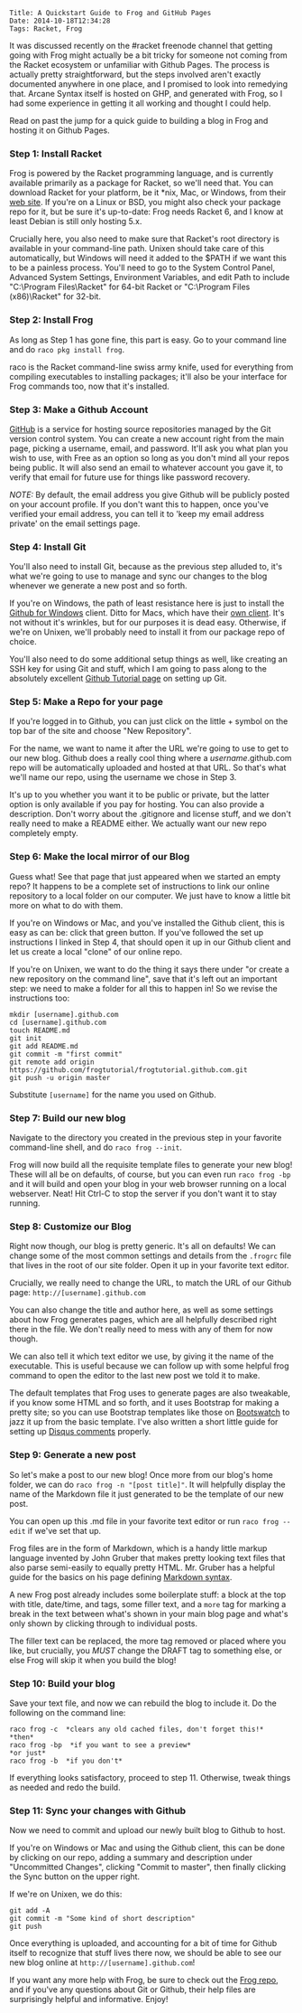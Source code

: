    Title: A Quickstart Guide to Frog and GitHub Pages
    Date: 2014-10-18T12:34:28
    Tags: Racket, Frog

It was discussed recently on the #racket freenode channel that getting going with Frog might actually be a bit tricky for someone not coming from the Racket ecosystem or unfamiliar with Github Pages. The process is actually pretty straightforward, but the steps involved aren't exactly documented anywhere in one place, and I promised to look into remedying that. Arcane Syntax itself is hosted on GHP, and generated with Frog, so I had some experience in getting it all working and thought I could help.

Read on past the jump for a quick guide to building a blog in Frog and hosting it on Github Pages. 

<!-- more -->

### Step 1: Install Racket ###

Frog is powered by the Racket programming language, and is currently available primarily as a package for Racket, so we'll need that. You can download Racket for your platform, be it *nix, Mac, or Windows, from their [web site](http://download.racket-lang.org/). If you're on a Linux or BSD, you might also check your package repo for it, but be sure it's up-to-date: Frog needs Racket 6, and I know at least Debian is still only hosting 5.x.

Crucially here, you also need to make sure that Racket's root directory is available in your command-line path. Unixen should take care of this automatically, but Windows will need it added to the $PATH if we want this to be a painless process. You'll need to go to the System Control Panel, Advanced System Settings, Environment Variables, and edit Path to include "C:\Program Files\Racket" for 64-bit Racket or "C:\Program Files (x86)\Racket" for 32-bit.

### Step 2: Install Frog ###

As long as Step 1 has gone fine, this part is easy. Go to your command line and do ``raco pkg install frog``. 

raco is the Racket command-line swiss army knife, used for everything from compiling executables to installing packages; it'll also be your interface for Frog commands too, now that it's installed.

### Step 3: Make a Github Account ###

[GitHub](http://github.com) is a service for hosting source repositories managed by the Git version control system. You can create a new account right from the main page, picking a username, email, and password. It'll ask you what plan you wish to use, with Free as an option so long as you don't mind all your repos being public. It will also send an email to whatever account you gave it, to verify that email for future use for things like password recovery.

*NOTE:* By default, the email address you give Github will be publicly posted on your account profile. If you don't want this to happen, once you've verified your email address, you can tell it to 'keep my email address private' on the email settings page.

### Step 4: Install Git ###

You'll also need to install Git, because as the previous step alluded to, it's what we're going to use to manage and sync our changes to the blog whenever we generate a new post and so forth.

If you're on Windows, the path of least resistance here is just to install the [Github for Windows](http://windows.github.com) client. Ditto for Macs, which have their [own client](https://mac.github.com/). It's not without it's wrinkles, but for our purposes it is dead easy. Otherwise, if we're on Unixen, we'll probably need to install it from our package repo of choice.

You'll also need to do some additional setup things as well, like creating an SSH key for using Git and stuff, which I am going to pass along to the absolutely excellent [Github Tutorial page](https://help.github.com/articles/set-up-git/) on setting up Git.

### Step 5: Make a Repo for your page ###

If you're logged in to Github, you can just click on the little + symbol on the top bar of the site and choose "New Repository".

For the name, we want to name it after the URL we're going to use to get to our new blog. Github does a really cool thing where a *username*.github.com repo will be automatically uploaded and hosted at that URL. So that's what we'll name our repo, using the username we chose in Step 3.

It's up to you whether you want it to be public or private, but the latter option is only available if you pay for hosting. You can also provide a description. Don't worry about the .gitignore and license stuff, and we don't really need to make a README either. We actually want our new repo completely empty.

### Step 6: Make the local mirror of our Blog ###

Guess what! See that page that just appeared when we started an empty repo? It happens to be a complete set of instructions to link our online repository to a local folder on our computer. We just have to know a little bit more on what to do with them.

If you're on Windows or Mac, and you've installed the Github client, this is easy as can be: click that green button. If you've followed the set up instructions I linked in Step 4, that should open it up in our Github client and let us create a local "clone" of our online repo.

If you're on Unixen, we want to do the thing it says there under "or create a new repository on the command line", save that it's left out an important step: we need to make a folder for all this to happen in! So we revise the instructions too:

```
mkdir [username].github.com
cd [username].github.com
touch README.md
git init
git add README.md
git commit -m "first commit"
git remote add origin https://github.com/frogtutorial/frogtutorial.github.com.git
git push -u origin master
```
Substitute ``[username]`` for the name you used on Github.

### Step 7: Build our new blog ###

Navigate to the directory you created in the previous step in your favorite command-line shell, and do ``raco frog --init``.

Frog will now build all the requisite template files to generate your new blog! These will all be on defaults, of course, but you can even run ``raco frog -bp`` and it will build and open your blog in your web browser running on a local webserver. Neat! Hit Ctrl-C to stop the server if you don't want it to stay running.

### Step 8: Customize our Blog ###

Right now though, our blog is pretty generic. It's all on defaults! We can change some of the most common settings and details from the ``.frogrc`` file that lives in the root of our site folder. Open it up in your favorite text editor.

Crucially, we really need to change the URL, to match the URL of our Github page: ``http://[username].github.com``

You can also change the title and author here, as well as some settings about how Frog generates pages, which are all helpfully described right there in the file. We don't really need to mess with any of them for now though.

We can also tell it which text editor we use, by giving it the name of the executable. This is useful because we can follow up with some helpful frog command to open the editor to the last new post we told it to make.

The default templates that Frog uses to generate pages are also tweakable, if you know some HTML and so forth, and it uses Bootstrap for making a pretty site; so you can use Bootstrap templates like those on [Bootswatch](http://bootswatch.com/) to jazz it up from the basic template. I've also written a short little guide for setting up [Disqus comments](http://jarcane.github.io/blog/2014/09/16/disqus-comments-with-frog.html) properly.

### Step 9: Generate a new post ###

So let's make a post to our new blog! Once more from our blog's home folder, we can do ``raco frog -n "[post title]"``. It will helpfully display the name of the Markdown file it just generated to be the template of our new post.

You can open up this .md file in your favorite text editor or run ``raco frog --edit`` if we've set that up.

Frog files are in the form of Markdown, which is a handy little markup language invented by John Gruber that makes pretty looking text files that also parse semi-easily to equally pretty HTML. Mr. Gruber has a helpful guide for the basics on his page defining [Markdown syntax](http://daringfireball.net/projects/markdown/syntax).

A new Frog post already includes some boilerplate stuff: a block at the top with title, date/time, and tags, some filler text, and a ``more`` tag for marking a break in the text between what's shown in your main blog page and what's only shown by clicking through to individual posts.

The filler text can be replaced, the more tag removed or placed where you like, but crucially, you *MUST* change the DRAFT tag to something else, or else Frog will skip it when you build the blog!

### Step 10: Build your blog ###

Save your text file, and now we can rebuild the blog to include it. Do the following on the command line:

```
raco frog -c  *clears any old cached files, don't forget this!*
*then*
raco frog -bp  *if you want to see a preview*
*or just*
raco frog -b  *if you don't*
```

If everything looks satisfactory, proceed to step 11. Otherwise, tweak things as needed and redo the build.

### Step 11: Sync your changes with Github ###

Now we need to commit and upload our newly built blog to Github to host.

If you're on Windows or Mac and using the Github client, this can be done by clicking on our repo, adding a summary and description under "Uncommitted Changes", clicking "Commit to master", then finally clicking the Sync button on the upper right.

If we're on Unixen, we do this:
```
git add -A
git commit -m "Some kind of short description"
git push
```

Once everything is uploaded, and accounting for a bit of time for Github itself to recognize that stuff lives there now, we should be able to see our new blog online at ``http://[username].github.com``!

If you want any more help with Frog, be sure to check out the [Frog repo](https://github.com/greghendershott/frog), and if you've any questions about Git or Github, their help files are surprisingly helpful and informative. Enjoy!
